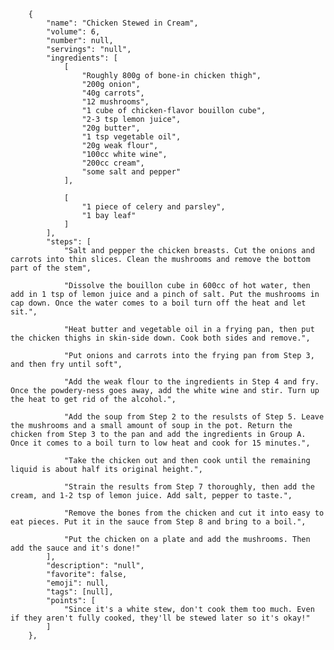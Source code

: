         {
            "name": "Chicken Stewed in Cream",
            "volume": 6,
            "number": null,
            "servings": "null",
            "ingredients": [
                [
                    "Roughly 800g of bone-in chicken thigh",
                    "200g onion",
                    "40g carrots",
                    "12 mushrooms",
                    "1 cube of chicken-flavor bouillon cube",
                    "2-3 tsp lemon juice",
                    "20g butter",
                    "1 tsp vegetable oil",
                    "20g weak flour",
                    "100cc white wine",
                    "200cc cream",
                    "some salt and pepper"
                ],

                [
                    "1 piece of celery and parsley",
                    "1 bay leaf"
                ]
            ],
            "steps": [
                "Salt and pepper the chicken breasts. Cut the onions and carrots into thin slices. Clean the mushrooms and remove the bottom part of the stem",

                "Dissolve the bouillon cube in 600cc of hot water, then add in 1 tsp of lemon juice and a pinch of salt. Put the mushrooms in cap down. Once the water comes to a boil turn off the heat and let sit.",

                "Heat butter and vegetable oil in a frying pan, then put the chicken thighs in skin-side down. Cook both sides and remove.",

                "Put onions and carrots into the frying pan from Step 3, and then fry until soft",

                "Add the weak flour to the ingredients in Step 4 and fry. Once the powdery-ness goes away, add the white wine and stir. Turn up the heat to get rid of the alcohol.",

                "Add the soup from Step 2 to the resulsts of Step 5. Leave the mushrooms and a small amount of soup in the pot. Return the chicken from Step 3 to the pan and add the ingredients in Group A. Once it comes to a boil turn to low heat and cook for 15 minutes.",

                "Take the chicken out and then cook until the remaining liquid is about half its original height.",

                "Strain the results from Step 7 thoroughly, then add the cream, and 1-2 tsp of lemon juice. Add salt, pepper to taste.",

                "Remove the bones from the chicken and cut it into easy to eat pieces. Put it in the sauce from Step 8 and bring to a boil.",

                "Put the chicken on a plate and add the mushrooms. Then add the sauce and it's done!"
            ],
            "description": "null",
            "favorite": false,
            "emoji": null,
            "tags": [null],
            "points": [
                "Since it's a white stew, don't cook them too much. Even if they aren't fully cooked, they'll be stewed later so it's okay!"
            ]
        },